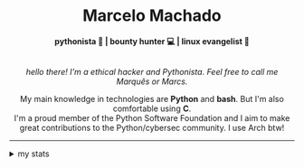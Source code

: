 <h1 align="center"> Marcelo Machado </h1> <!-- <img src="https://tryhackme-badges.s3.amazonaws.com/mmaachado.png" alt="TryHackMe"> -->
    
<div align="center">
<b>pythonista 🐍 | bounty hunter 💻 | linux evangelist 🐧</b>
<br>
<br>

<i>hello there! I'm a ethical hacker and Pythonista. Feel free to call me Marquês or Marcs.</i>

<p>

My main knowledge in technologies are **Python** and **bash**. But I'm also comfortable using **C**. <br/>
I'm a proud member of the Python Software Foundation and I aim to make great contributions to the Python/cybersec community. I use Arch btw!
</p>

</div>

---

<details closed>    
<summary>my stats</summary>

<!--START_SECTION:waka-->
**I'm an Early 🐤** 

```text
🌞 Morning    50 commits     ████░░░░░░░░░░░░░░░░░░░░░   16.08% 
🌆 Daytime    117 commits    █████████░░░░░░░░░░░░░░░░   37.62% 
🌃 Evening    131 commits    ██████████░░░░░░░░░░░░░░░   42.12% 
🌙 Night      13 commits     █░░░░░░░░░░░░░░░░░░░░░░░░   4.18%

```


📊 **This Week I Spent My Time On** 

```text
⌚︎ Time Zone: America/Sao_Paulo

💬 Programming Languages: 
Markdown                 6 hrs 39 mins       █████████████████████░░░░   86.32% 
JSON                     40 mins             ██░░░░░░░░░░░░░░░░░░░░░░░   8.8% 
C                        5 mins              ░░░░░░░░░░░░░░░░░░░░░░░░░   1.19% 
TOML                     5 mins              ░░░░░░░░░░░░░░░░░░░░░░░░░   1.14% 
jsonc                    5 mins              ░░░░░░░░░░░░░░░░░░░░░░░░░   1.11%

🔥 Editors: 
Obsidian                 6 hrs 39 mins       █████████████████████░░░░   86.32% 
Zed                      53 mins             ███░░░░░░░░░░░░░░░░░░░░░░   11.59% 
VS Code                  9 mins              ░░░░░░░░░░░░░░░░░░░░░░░░░   2.1%

💻 Operating System: 
Windows                  4 hrs 44 mins       ███████████████░░░░░░░░░░   61.49% 
Linux                    2 hrs 58 mins       █████████░░░░░░░░░░░░░░░░   38.51%

```


 Last Updated on 02/07/2025
<!--END_SECTION:waka-->

<!-- <div>
        <a target="_blank" rel="noopener noreferrer" href="https://github.com/mmaachado?tab=repositories"><img src="https://github-readme-stats.vercel.app/api/top-langs/?username=mmaachado&hide=html,css,swift,ruby&langs_count=6&hide_border=true&layout=compact&show_icons=true&line_height=10&theme=transparent&title_color=4a86d1&custom_title=favourite%20languages"
       alt="most used languages" align="right"></a>
     <a target="_blank" rel="noopener noreferrer" href="https://wakatime.com/@mmachado"><img width="400rem" src="https://github-readme-stats.vercel.app/api/wakatime?username=mmachado&theme=transparent&hide_border=true&hide=markdown,html,css,text,other,yaml,json,prolog,dart,docker,xml,gitconfig,TSQL&hide_title=true&line_height=50&langs_count=4&layout=default" alt="wakatime stats" align="left" /></a> 
        

</div>

 <img src="https://raw.githubusercontent.com/MicaelliMedeiros/micaellimedeiros/master/image/computer-illustration.png" min-width="400px" max-width="400px" width="400px" align="right" alt="computer-illustration.png"> -->
<!-- [![Buy me a coffee](https://img.shields.io/badge/Buy%20Me%20a%20Coffee-ffdd00?style=for-the-badge&logo=buy-me-a-coffee&logoColor=black)](https://www.buymeacoffee.com/anticodingclub) -->

</details>
